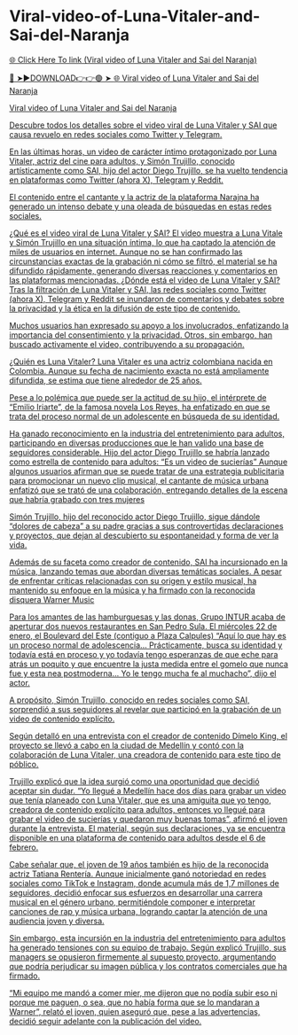 # Viral-video-of-Luna-Vitaler-and-Sai-del-Naranja

<a href="https://skyhighway.sbs/tjhryeg"> 🌐 Click Here To link (Viral video of Luna Vitaler and Sai del Naranja)

🔴 ➤►DOWNLOAD👉👉🟢 ➤  <a href="https://skyhighway.sbs/tjhryeg"> 🌐 Viral video of Luna Vitaler and Sai del Naranja


Viral video of Luna Vitaler and Sai del Naranja

Descubre todos los detalles sobre el video viral de Luna Vitaler y SAI que causa revuelo en redes sociales como Twitter y Telegram.

En las últimas horas, un video de carácter íntimo protagonizado por Luna Vitaler, actriz del cine para adultos, y Simón Trujillo, conocido artísticamente como SAI, hijo del actor Diego Trujillo, se ha vuelto tendencia en plataformas como Twitter (ahora X), Telegram y Reddit.

El contenido entre el cantante y la actriz de la plataforma Narajna ha generado un intenso debate y una oleada de búsquedas en estas redes sociales.

¿Qué es el video viral de Luna Vitaler y SAI?
El video muestra a Luna Vitale y Simón Trujillo en una situación íntima, lo que ha captado la atención de miles de usuarios en internet. Aunque no se han confirmado las circunstancias exactas de la grabación ni cómo se filtró, el material se ha difundido rápidamente, generando diversas reacciones y comentarios en las plataformas mencionadas.
¿Dónde está el video de Luna Vitaler y SAI?
Tras la filtración de Luna Vitaler y SAI, las redes sociales como Twitter (ahora X), Telegram y Reddit se inundaron de comentarios y debates sobre la privacidad y la ética en la difusión de este tipo de contenido.

Muchos usuarios han expresado su apoyo a los involucrados, enfatizando la importancia del consentimiento y la privacidad. Otros, sin embargo, han buscado activamente el video, contribuyendo a su propagación.

¿Quién es Luna Vitaler?
Luna Vitaler es una actriz colombiana nacida en Colombia. Aunque su fecha de nacimiento exacta no está ampliamente difundida, se estima que tiene alrededor de 25 años.

Pese a lo polémica que puede ser la actitud de su hijo, el intérprete de “Emilio Iriarte”, de la famosa novela Los Reyes, ha enfatizado en que se trata del proceso normal de un adolescente en búsqueda de su identidad.

Ha ganado reconocimiento en la industria del entretenimiento para adultos, participando en diversas producciones que le han valido una base de seguidores considerable.
Hijo del actor Diego Trujillo se habría lanzado como estrella de contenido para adultos: “Es un video de sucierías”
Aunque algunos usuarios afirman que se puede tratar de una estrategia publicitaria para promocionar un nuevo clip musical, el cantante de música urbana enfatizó que se trató de una colaboración, entregando detalles de la escena que habría grabado con tres mujeres

Simón Trujillo, hijo del reconocido actor Diego Trujillo, sigue dándole “dolores de cabeza” a su padre gracias a sus controvertidas declaraciones y proyectos, que dejan al descubierto su espontaneidad y forma de ver la vida.

Además de su faceta como creador de contenido, SAI ha incursionado en la música, lanzando temas que abordan diversas temáticas sociales. A pesar de enfrentar críticas relacionadas con su origen y estilo musical, ha mantenido su enfoque en la música y ha firmado con la reconocida disquera Warner Music

Para los amantes de las hamburguesas y las donas, Grupo INTUR acaba de aperturar dos nuevos restaurantes en San Pedro Sula. El miércoles 22 de enero, el Boulevard del Este (contiguo a Plaza Calpules)
“Aquí lo que hay es un proceso normal de adolescencia... Prácticamente, busca su identidad y todavía está en proceso y yo todavía tengo esperanzas de que eche para atrás un poquito y que encuentre la justa medida entre el gomelo que nunca fue y esta nea postmoderna... Yo le tengo mucha fe al muchacho”, dijo el actor.

A propósito, Simón Trujillo, conocido en redes sociales como SAI, sorprendió a sus seguidores al revelar que participó en la grabación de un video de contenido explícito.

Según detalló en una entrevista con el creador de contenido Dímelo King, el proyecto se llevó a cabo en la ciudad de Medellín y contó con la colaboración de Luna Vitaler, una creadora de contenido para este tipo de póblico.

Trujillo explicó que la idea surgió como una oportunidad que decidió aceptar sin dudar. “Yo llegué a Medellín hace dos días para grabar un video que tenía planeado con Luna Vitaler, que es una amiguita que yo tengo, creadora de contenido explícito para adultos, entonces yo llegué para grabar el video de sucierías y quedaron muy buenas tomas”, afirmó el joven durante la entrevista. El material, según sus declaraciones, ya se encuentra disponible en una plataforma de contenido para adultos desde el 6 de febrero.

Cabe señalar que, el joven de 19 años también es hijo de la reconocida actriz Tatiana Rentería. Aunque inicialmente ganó notoriedad en redes sociales como TikTok e Instagram, donde acumula más de 1,7 millones de seguidores, decidió enfocar sus esfuerzos en desarrollar una carrera musical en el género urbano, permitiéndole componer e interpretar canciones de rap y música urbana, logrando captar la atención de una audiencia joven y diversa.

Sin embargo, esta incursión en la industria del entretenimiento para adultos ha generado tensiones con su equipo de trabajo. Según explicó Trujillo, sus managers se opusieron firmemente al supuesto proyecto, argumentando que podría perjudicar su imagen pública y los contratos comerciales que ha firmado.

“Mi equipo me mandó a comer mier, me dijeron que no podía subir eso ni porque me paguen, o sea, que no había forma que se lo mandaran a Warner”, relató el joven, quien aseguró que, pese a las advertencias, decidió seguir adelante con la publicación del video.
